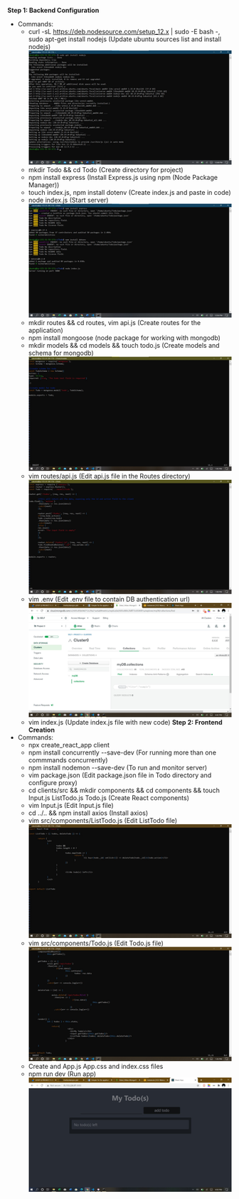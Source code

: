 **Step 1: Backend Configuration**
  - Commands:
    - curl -sL https://deb.nodesource.com/setup_12.x | sudo -E bash -, sudo apt-get install nodejs (Update ubuntu sources list and install nodejs) ![](install-nodejs.jpg)
    - mkdir Todo && cd Todo (Create directory for project)
    - npm install express (Install Express.js using npm (Node Package Manager))
    - touch index.js, npm install dotenv (Create index.js and paste in code)
    - node index.js (Start server) ![](server.jpg) 
    - mkdir routes && cd routes, vim api.js (Create routes for the application)
    - npm install mongoose (node package for working with mongodb)
    - mkdir models && cd models && touch todo.js (Create models and schema for mongodb) ![](mongoose.jpg)
    - vim routes/api.js (Edit api.js file in the Routes directory) ![](routes.jpg)
    - vim .env (Edit .env file to contain DB authentication url)
![](db.jpg)
    - vim index.js (Update index.js file with new code) 
**Step 2: Frontend Creation**
  - Commands:
    - npx create_react_app client
    - npm install concurrently --save-dev (For running more than one commmands concurrently)
    - npm install nodemon --save-dev (To run and monitor server)
    - vim package.json (Edit package.json file in Todo directory and configure proxy)
    - cd clients/src && mkdir components && cd components && touch Input.js ListTodo.js Todo.js (Create React components)
    - vim Input.js (Edit Input.js file)
    - cd ../.. && npm install axios (Install axios)
    - vim src/components/ListTodo.js (Edit ListTodo file) ![](listodo.jpg)
    - vim src/components/Todo.js (Edit Todo.js file) ![](Todo1.jpg)
    - Create and App.js App.css and index.css files
    - npm run dev (Run app)
![](todo.jpg)